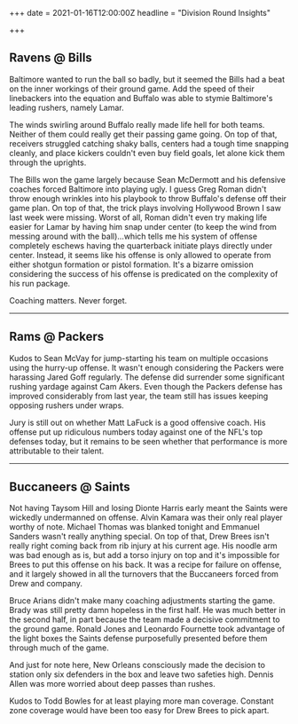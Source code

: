 +++
date = 2021-01-16T12:00:00Z
headline = "Division Round Insights"

+++
## Ravens @ Bills

Baltimore wanted to run the ball so badly, but it seemed the Bills had a beat on the inner workings of their ground game. Add the speed of their linebackers into the equation and Buffalo was able to stymie Baltimore's leading rushers, namely Lamar.

The winds swirling around Buffalo really made life hell for both teams. Neither of them could really get their passing game going. On top of that, receivers struggled catching shaky balls, centers had a tough time snapping cleanly, and place kickers couldn't even buy field goals, let alone kick them through the uprights.

The Bills won the game largely because Sean McDermott and his defensive coaches forced Baltimore into playing ugly. I guess Greg Roman didn't throw enough wrinkles into his playbook to throw Buffalo's defense off their game plan. On top of that, the trick plays involving Hollywood Brown I saw last week were missing. Worst of all, Roman didn't even try making life easier for Lamar by having him snap under center (to keep the wind from messing around with the ball)...which tells me his system of offense completely eschews having the quarterback initiate plays directly under center. Instead, it seems like his offense is only allowed to operate from either shotgun formation or pistol formation. It's a bizarre omission considering the success of his offense is predicated on the complexity of his run package.

Coaching matters. Never forget.

***

## Rams @ Packers

Kudos to Sean McVay for jump-starting his team on multiple occasions using the hurry-up offense. It wasn't enough considering the Packers were harassing Jared Goff regularly. The defense did surrender some significant rushing yardage against Cam Akers. Even though the Packers defense has improved considerably from last year, the team still has issues keeping opposing rushers under wraps.

Jury is still out on whether Matt LaFuck is a good offensive coach. His offense put up ridiculous numbers today against one of the NFL's top defenses today, but it remains to be seen whether that performance is more attributable to their talent.

***

## Buccaneers @ Saints

Not having Taysom Hill and losing Dionte Harris early meant the Saints were wickedly undermanned on offense. Alvin Kamara was their only real player worthy of note. Michael Thomas was blanked tonight and Emmanuel Sanders wasn't really anything special. On top of that, Drew Brees isn't really right coming back from rib injury at his current age. His noodle arm was bad enough as is, but add a torso injury on top and it's impossible for Brees to put this offense on his back. It was a recipe for failure on offense, and it largely showed in all the turnovers that the Buccaneers forced from Drew and company.

Bruce Arians didn't make many coaching adjustments starting the game. Brady was still pretty damn hopeless in the first half. He was much better in the second half, in part because the team made a decisive commitment to the ground game. Ronald Jones and Leonardo Fournette took advantage of the light boxes the Saints defense purposefully presented before them through much of the game.

And just for note here, New Orleans consciously made the decision to station only six defenders in the box and leave two safeties high. Dennis Allen was more worried about deep passes than rushes.

Kudos to Todd Bowles for at least playing more man coverage. Constant zone coverage would have been too easy for Drew Brees to pick apart.
